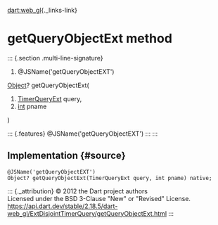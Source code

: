 [dart:web\_gl](../../dart-web_gl/dart-web_gl-library){._links-link}

getQueryObjectExt method
========================

::: {.section .multi-line-signature}
<div>

1.  \@JSName(\'getQueryObjectEXT\')

</div>

[Object](../../dart-core/object-class)? getQueryObjectExt(

1.  [TimerQueryExt](../timerqueryext-class) query,
2.  [int](../../dart-core/int-class) pname

)

::: {.features}
\@JSName(\'getQueryObjectEXT\')
:::
:::

Implementation {#source}
--------------

``` {.language-dart data-language="dart"}
@JSName('getQueryObjectEXT')
Object? getQueryObjectExt(TimerQueryExt query, int pname) native;
```

::: {._attribution}
© 2012 the Dart project authors\
Licensed under the BSD 3-Clause \"New\" or \"Revised\" License.\
<https://api.dart.dev/stable/2.18.5/dart-web_gl/ExtDisjointTimerQuery/getQueryObjectExt.html>
:::
